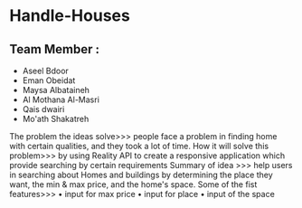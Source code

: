 # Handle-Houses
## **Team Member** :
- Aseel Bdoor
- Eman Obeidat
- Maysa Albataineh
- Al Mothana Al-Masri
- Qais dwairi
- Mo'ath Shakatreh

The problem the ideas solve>>>
people face a problem in finding home with certain qualities, and they took a lot of time.
How it will solve this problem>>>
by using Reality API to create a responsive application which provide searching by certain requirements
Summary of idea >>>
help users in searching about Homes and buildings by determining the place they want, the min & max price, and the home's space.
Some of the fist features>>>
•	input for max price
•	input for place
•	input of the space
